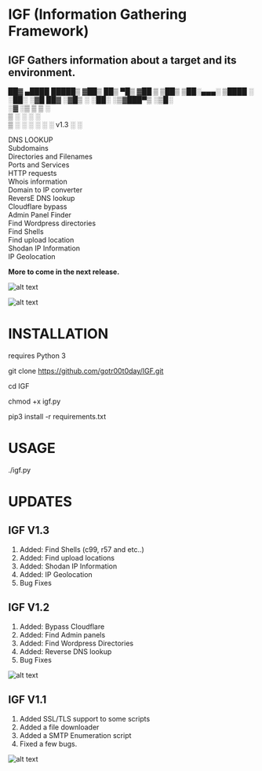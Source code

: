 # IGF (Information Gathering Framework)

## IGF Gathers information about a target and its environment.

 ██▓     ▄████      █████▒
▓██▒    ██▒ ▀█▒   ▓██   ▒ 
▒██▒   ▒██░▄▄▄░   ▒████ ░ 
░██░   ░▓█  ██▓   ░▓█▒  ░ 
░██░   ░▒▓███▀▒   ░▒█░    
░▓      ░▒   ▒     ▒ ░    
 ▒ ░     ░   ░     ░      
 ▒ ░   ░ ░   ░     ░ ░   v1.3
 ░           ░                      

DNS LOOKUP<br/>
Subdomains<br/>
Directories and Filenames<br/>
Ports and Services<br/>
HTTP requests<br/>
Whois information<br/>
Domain to IP converter<br/>
ReversE DNS lookup<br/>
Cloudflare bypass<br/>
Admin Panel Finder<br/>
Find Wordpress directories<br/>
Find Shells<br/>
Find upload location<br/>
Shodan IP Information<br/>
IP Geolocation<br/>





<b>More to come in the next release.</b>

![alt text](https://github.com/gotr00t0day/IGF-v1.0/blob/master/IGF.png)

![alt text](https://github.com/gotr00t0day/IGF-v1.0/blob/master/IGF2.png)

# INSTALLATION

requires Python 3

git clone https://github.com/gotr00t0day/IGF.git

cd IGF

chmod +x igf.py

pip3 install -r requirements.txt


# USAGE

./igf.py

# UPDATES

## IGF V1.3

1. Added: Find Shells (c99, r57 and etc..)
2. Added: Find upload locations
3. Added: Shodan IP Information
4. Added: IP Geolocation
5. Bug Fixes

## IGF V1.2

1. Added: Bypass Cloudflare
2. Added: Find Admin panels
3. Added: Find Wordpress Directories
4. Added: Reverse DNS lookup
5. Bug Fixes

![alt text](https://github.com/gotr00t0day/IGF/blob/master/igf4.jpg)

## IGF V1.1

1. Added SSL/TLS support to some scripts
2. Added a file downloader 
3. Added a SMTP Enumeration script
4. Fixed a few bugs.

![alt text](https://github.com/gotr00t0day/IGF/blob/master/igf3.jpg)
